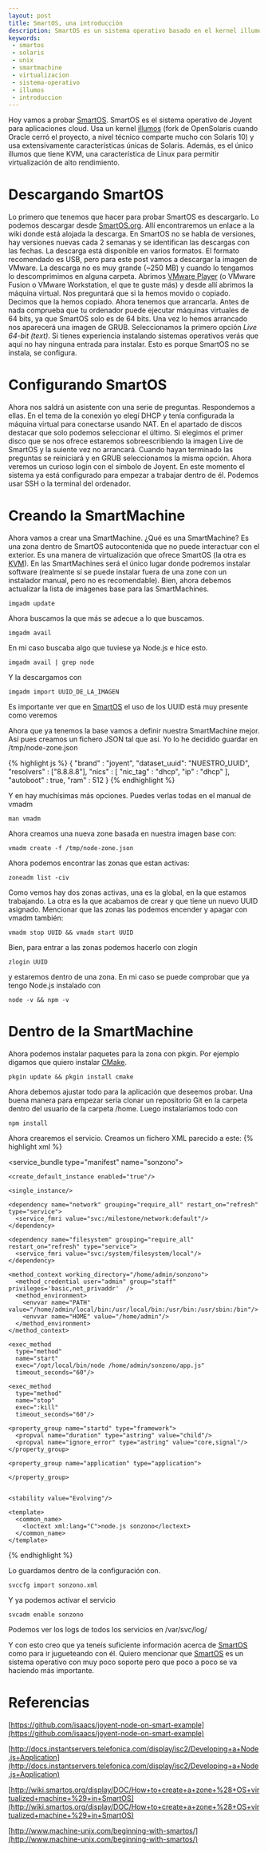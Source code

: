 ```yaml
---
layout: post
title: SmartOS, una introducción
description: SmartOS es un sistema operativo basado en el kernel illumos y desarrollado por Joyent
keywords:
 - smartos
 - solaris
 - unix
 - smartmachine
 - virtualizacion
 - sistema-operativo
 - illumos
 - introduccion
---
```


Hoy vamos a probar [SmartOS]. SmartOS es el sistema operativo de Joyent para aplicaciones cloud. Usa un kernel [illumos] (fork de OpenSolaris cuando Oracle cerró el proyecto, a nivel técnico comparte mucho con Solaris 10) y usa extensivamente características únicas de Solaris. Además, es el único illumos que tiene KVM, una característica de Linux para permitir virtualización de alto rendimiento.

# Descargando SmartOS

Lo primero que tenemos que hacer para probar SmartOS es descargarlo. Lo podemos descargar desde [SmartOS.org](http://smartos.org). Allí encontraremos un enlace a la wiki donde está alojada la descarga. En SmartOS no se habla de versiones, hay versiones nuevas cada 2 semanas y se identifican las descargas con las fechas. La descarga está disponible en varios formatos. El formato recomendado es USB, pero para este post vamos a descargar la imagen de VMware. La descarga no es muy grande (~250 MB) y cuando lo tengamos lo descomprimimos en alguna carpeta. Abrimos [VMware Player] (o VMware Fusion o VMware Workstation, el que te guste más) y desde allí abrimos la máquina virtual. Nos preguntará que si la hemos movido o copiado. Decimos que la hemos copiado. Ahora tenemos que arrancarla. Antes de nada comprueba que tu ordenador puede ejecutar máquinas virtuales de 64 bits, ya que SmartOS solo es de 64 bits. Una vez lo hemos arrancado nos aparecerá una imagen de GRUB. Seleccionamos la primero opción _Live 64-bit (text)_. Si tienes experiencia instalando sistemas operativos verás que aquí no hay ninguna entrada para instalar. Esto es porque SmartOS no se instala, se configura.

# Configurando SmartOS

Ahora nos saldrá un asistente con una serie de preguntas. Respondemos a ellas. En el tema de la conexión yo elegí DHCP y tenía configurada la máquina virtual para conectarse usando NAT. En el apartado de discos destacar que solo podemos seleccionar el último. Si elegimos el primer disco que se nos ofrece estaremos sobreescribiendo la imagen Live de SmartOS y la suiente vez no arrancará. Cuando hayan terminado las preguntas se reiniciará y en GRUB seleccionamos la misma opción. Ahora veremos un curioso login con el símbolo de Joyent. En este momento el sistema ya está configurado para empezar a trabajar dentro de él. Podemos usar SSH o la terminal del ordenador.

# Creando la SmartMachine

Ahora vamos a crear una SmartMachine. ¿Qué es una SmartMachine? Es una zona dentro de SmartOS autocontenida que no puede interactuar con el exterior. Es una manera de virtualización que ofrece SmartOS (la otra es [KVM]). En las SmartMachines será el único lugar donde podremos instalar software (realmente sí se puede instalar fuera de una zone con un instalador manual, pero no es recomendable). Bien, ahora debemos actualizar la lista de imágenes base para las SmartMachines.

```
imgadm update
```

Ahora buscamos la que más se adecue a lo que buscamos.

```
imgadm avail
```

En mi caso buscaba algo que tuviese ya Node.js e hice esto.

```
imgadm avail | grep node
```

Y la descargamos con

```
imgadm import UUID_DE_LA_IMAGEN
```

Es importante ver que en [SmartOS] el uso de los UUID está muy presente como veremos

Ahora que ya tenemos la base vamos a definir nuestra SmartMachine mejor. Así pues creamos un fichero JSON tal que así. Yo lo he decidido guardar en /tmp/node-zone.json

{% highlight js %}
{
    "brand" : "joyent",
    "dataset_uuid": "NUESTRO_UUID",
    "resolvers" : ["8.8.8.8"],
    "nics" : [
    	"nic_tag" : "dhcp",
        "ip" : "dhcp"
    ],
    "autoboot" : true,
    "ram" : 512
}
{% endhighlight %}

Y en hay muchísimas más opciones. Puedes verlas todas en el manual de vmadm

```
man vmadm
```

Ahora creamos una nueva zone basada en nuestra imagen base con:

```
vmadm create -f /tmp/node-zone.json
```

Ahora podemos encontrar las zonas que estan activas:

```
zoneadm list -civ
```

Como vemos hay dos zonas activas, una es la global, en la que estamos trabajando. La otra es la que acabamos de crear y que tiene un nuevo UUID asignado. Mencionar que las zonas las podemos encender y apagar con vmadm también:

```
vmadm stop UUID && vmadm start UUID
```

Bien, para entrar a las zonas podemos hacerlo con zlogin

```
zlogin UUID
```

y estaremos dentro de una zona. En mi caso se puede comprobar que ya tengo Node.js instalado con

```
node -v && npm -v
```
# Dentro de la SmartMachine

Ahora podemos instalar paquetes para la zona con pkgin. Por ejemplo digamos que quiero instalar [CMake].

```
pkgin update && pkgin install cmake
```

Ahora debemos ajustar todo para la aplicación que deseemos probar. Una buena manera para empezar sería clonar un repositorio Git en la carpeta dentro del usuario de la carpeta /home. Luego instalaríamos todo con

```
npm install
```

Ahora crearemos el servicio. Creamos un fichero XML parecido a este:
{% highlight xml %}
<?xml version="1.0"?>
<!DOCTYPE service_bundle SYSTEM "/usr/share/lib/xml/dtd/service_bundle.dtd.1">
<service_bundle type="manifest" name="sonzono">
  <service name="site/sonzono" type="service" version="1">

    <create_default_instance enabled="true"/>

    <single_instance/>

    <dependency name="network" grouping="require_all" restart_on="refresh" type="service">
      <service_fmri value="svc:/milestone/network:default"/>
    </dependency>

    <dependency name="filesystem" grouping="require_all" restart_on="refresh" type="service">
      <service_fmri value="svc:/system/filesystem/local"/>
    </dependency>

    <method_context working_directory="/home/admin/sonzono">
      <method_credential user="admin" group="staff" privileges='basic,net_privaddr'  />
      <method_environment>
        <envvar name="PATH" value="/home/admin/local/bin:/usr/local/bin:/usr/bin:/usr/sbin:/bin"/>
        <envvar name="HOME" value="/home/admin"/>
      </method_environment>
    </method_context>

    <exec_method
      type="method"
      name="start"
      exec="/opt/local/bin/node /home/admin/sonzono/app.js"
      timeout_seconds="60"/>

    <exec_method
      type="method"
      name="stop"
      exec=":kill"
      timeout_seconds="60"/>

    <property_group name="startd" type="framework">
      <propval name="duration" type="astring" value="child"/>
      <propval name="ignore_error" type="astring" value="core,signal"/>
    </property_group>

    <property_group name="application" type="application">

    </property_group>


    <stability value="Evolving"/>

    <template>
      <common_name>
        <loctext xml:lang="C">node.js sonzono</loctext>
      </common_name>
    </template>
  </service>
</service_bundle>
{% endhighlight %}

Lo guardamos dentro de la configuración con.

```
svccfg import sonzono.xml
```

Y ya podemos activar el servicio

```
svcadm enable sonzono
```

Podemos ver los logs de todos los servicios en /var/svc/log/

Y con esto creo que ya teneis suficiente información acerca de [SmartOS] como para ir jugueteando con él. Quiero mencionar que [SmartOS] es un sistema operativo con muy poco soporte pero que poco a poco se va haciendo más importante.

# Referencias
[SmartOS]: http://smartos.org
[CMake]: http://cmake.org
[KVM]: http://es.wikipedia.org/wiki/Kernel-based_Virtual_Machine
[VMware Player]: https://my.vmware.com/web/vmware/free
[illumos]: http://wiki.illumos.org/display/illumos/illumos+Home
[https://github.com/isaacs/joyent-node-on-smart-example](https://github.com/isaacs/joyent-node-on-smart-example)

[http://docs.instantservers.telefonica.com/display/isc2/Developing+a+Node.js+Application](http://docs.instantservers.telefonica.com/display/isc2/Developing+a+Node.js+Application)

[http://wiki.smartos.org/display/DOC/How+to+create+a+zone+%28+OS+virtualized+machine+%29+in+SmartOS](http://wiki.smartos.org/display/DOC/How+to+create+a+zone+%28+OS+virtualized+machine+%29+in+SmartOS)

[http://www.machine-unix.com/beginning-with-smartos/](http://www.machine-unix.com/beginning-with-smartos/)
